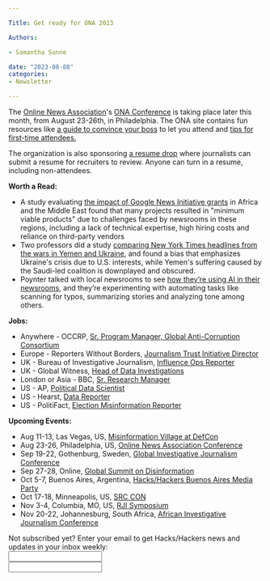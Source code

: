 ```yaml
---

Title: Get ready for ONA 2023

Authors: 

- Samantha Sunne

date: "2023-08-08" 
categories: 
- Newsletter 

---
```


The [Online News Association](https://journalists.org/)'s [ONA Conference](https://ona23.journalists.org/) is taking place later this month, from August 23-26th, in Philadelphia. The ONA site contains fun resources like [a guide to convince your boss](https://ona23.journalists.org/2023/05/16/5-steps-to-convince-your-boss-you-cant-afford-to-miss-ona23/) to let you attend and [tips for first-time attendees.](https://ona23.journalists.org/first-time-attendee/)

The organization is also sponsoring [a resume drop](https://ona23.journalists.org/resume-drop/) where journalists can submit a resume for recruiters to review. Anyone can turn in a resume, including non-attendees. 

**Worth a Read:**



* A study evaluating [the impact of Google News Initiative grants](https://gijn.org/2023/07/27/google-news-initiative-grants-africa-middle-east-mixed-results/) in Africa and the Middle East found that many projects resulted in "minimum viable products" due to challenges faced by newsrooms in these regions, including a lack of technical expertise, high hiring costs and reliance on third-party vendors
* Two professors did a study [comparing New York Times headlines from the wars in Yemen and Ukraine](https://www.niemanlab.org/2023/08/in-news-headlines-some-civilian-casualties-are-more-valuable-than-others/), and found a bias that emphasizes Ukraine's crisis due to U.S. interests, while Yemen's suffering caused by the Saudi-led coalition is downplayed and obscured.
* Poynter talked with local newsrooms to see [how they’re using AI in their newsrooms](https://www.poynter.org/tech-tools/2023/how-some-local-newsrooms-are-using-ai/), and they’re experimenting with automating tasks like scanning for typos, summarizing stories and analyzing tone among others. 

**Jobs:**



* Anywhere - OCCRP, [Sr. Program Manager, Global Anti-Corruption Consortium](https://www.occrp.org/en/occrp-jobs/senior-program-manager-global-anti-corruption-consortium) 
* Europe - Reporters Without Borders, [Journalism Trust Initiative Director](https://gfmd.info/careers/jti-director/)
* UK - Bureau of Investigative Journalism, [Influence Ops Reporter](https://www.thebureauinvestigates.com/blog/2023-07-27/were-hiring-apply-to-be-our-big-tech-reporter)
* UK - Global Witness, [Head of Data Investigations](https://www.ire.org/job-center/head-of-data-investigations/)
* London or Asia - BBC, [Sr. Research Manager](https://careers.bbc.co.uk/job/Senior-Research-Manager%2C-Media-Action/775588602/)
* US - AP, [Political Data Scientist](https://careers.ap.org/job/New-York-Political-Data-Scientist-%28CONTRACTOR%29-NY-10281/1057739000/)
* US - Hearst, [Data Reporter](https://www.ire.org/job-center/data-reporter-15/)
* US - PolitiFact, [Election Misinformation Reporter](https://www.politifact.com/article/2023/jul/31/politifact-seeks-talented-reporter-to-join-cover/)

**Upcoming Events:**



* Aug 11-13, Las Vegas, US, [Misinformation Village at DefCon](https://www.misinformationvillage.com/)
* Aug 23-26, Philadelphia, US, [Online News Association Conference](https://ona23.journalists.org/)
* Sep 19-22, Gothenburg, Sweden, [Global Investigative Journalism Conference](https://gijc2023.org/)
* Sep 27-28, Online, [Global Summit on Disinformation](https://cumbredesinformacion.com/)
* Oct 5-7, Buenos Aires, Argentina, [Hacks/Hackers Buenos Aires Media Party](https://mediaparty.org/)
* Oct 17-18, Minneapolis, US, [SRC CON](https://2023.srccon.org/)
* Nov 3-4, Columbia, MO, US, [RJI Symposium](https://rji.submittable.com/submit/254162/rji-symposium-in-service-to-our-communities)
* Nov 20-22, Johannesburg, South Africa, [African Investigative Journalism Conference](https://aijc.africa/)

<div id="mc_embed_signup"><form id="mc-embedded-subscribe-form" class="validate" action="//hackshackers.us1.list-manage.com/subscribe/post?u=c56f2e53d5ed6ef87f8aaa75c&amp;id=fb2bc6f10b" method="post" name="mc-embedded-subscribe-form" novalidate="" target="_blank">

<div id="mc_embed_signup_scroll">

<div class="mc-field-group"><label for="mce-EMAIL">Not subscribed yet? Enter your email to get Hacks/Hackers news and updates in your inbox weekly:  </label></div>

<div class="mc-field-group"><input id="mce-EMAIL" class="required email" name="EMAIL" type="email" value="" /></div>

<!-- real people should not fill this in and expect good things - do not remove this or risk form bot signups-->

<div style="position: absolute; left: -5000px;"><input tabindex="-1" name="b_c56f2e53d5ed6ef87f8aaa75c_fb2bc6f10b" type="text" value="" /></div>

<div class="clear"><input id="mc-embedded-subscribe" class="button" name="subscribe" typ
